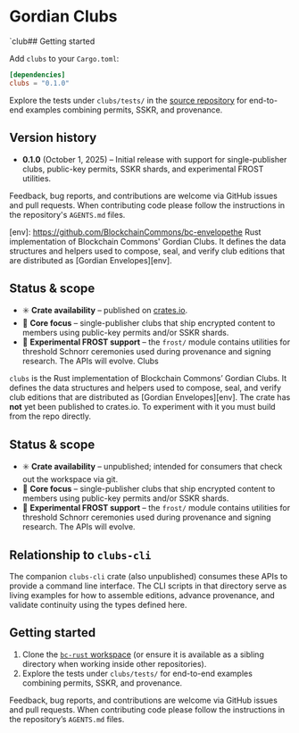 # Gordian Clubs

`club## Getting started

Add `clubs` to your `Cargo.toml`:

```toml
[dependencies]
clubs = "0.1.0"
```

Explore the tests under `clubs/tests/` in the [source repository](https://github.com/BlockchainCommons/clubs-rust.git) for end-to-end examples combining permits, SSKR, and provenance.

## Version history

- **0.1.0** (October 1, 2025) – Initial release with support for single-publisher clubs, public-key permits, SSKR shards, and experimental FROST utilities.

Feedback, bug reports, and contributions are welcome via GitHub issues and pull requests. When contributing code please follow the instructions in the repository's `AGENTS.md` files.

[bc-rust]: https://github.com/BlockchainCommons/bc-rust
[env]: https://github.com/BlockchainCommons/bc-envelopethe Rust implementation of Blockchain Commons' Gordian Clubs. It defines the data structures and helpers used to compose, seal, and verify club editions that are distributed as [Gordian Envelopes][env].

## Status & scope

- ✳️ **Crate availability** – published on [crates.io](https://crates.io/crates/clubs).
- 🧱 **Core focus** – single-publisher clubs that ship encrypted content to members using public-key permits and/or SSKR shards.
- 🧪 **Experimental FROST support** – the `frost/` module contains utilities for threshold Schnorr ceremonies used during provenance and signing research. The APIs will evolve. Clubs

`clubs` is the Rust implementation of Blockchain Commons’ Gordian Clubs. It defines the data structures and helpers used to compose, seal, and verify club editions that are distributed as [Gordian Envelopes][env]. The crate has **not** yet been published to crates.io. To experiment with it you must build from the repo directly.

## Status & scope

- ✳️ **Crate availability** – unpublished; intended for consumers that check out the workspace via git.
- 🧱 **Core focus** – single-publisher clubs that ship encrypted content to members using public-key permits and/or SSKR shards.
- 🧪 **Experimental FROST support** – the `frost/` module contains utilities for threshold Schnorr ceremonies used during provenance and signing research. The APIs will evolve.

## Relationship to `clubs-cli`

The companion `clubs-cli` crate (also unpublished) consumes these APIs to provide a command line interface. The CLI scripts in that directory serve as living examples for how to assemble editions, advance provenance, and validate continuity using the types defined here.

## Getting started

1. Clone the [`bc-rust` workspace][bc-rust] (or ensure it is available as a sibling directory when working inside other repositories).
2. Explore the tests under `clubs/tests/` for end-to-end examples combining permits, SSKR, and provenance.

Feedback, bug reports, and contributions are welcome via GitHub issues and pull requests. When contributing code please follow the instructions in the repository’s `AGENTS.md` files.
